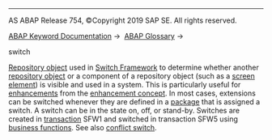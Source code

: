   

* * *

AS ABAP Release 754, ©Copyright 2019 SAP SE. All rights reserved.

[ABAP Keyword Documentation](javascript:call_link\('abenabap.htm'\)) →  [ABAP Glossary](javascript:call_link\('abenabap_glossary.htm'\)) → 

switch

[Repository object](javascript:call_link\('abenrepository_object_glosry.htm'\) "Glossary Entry") used in [Switch Framework](javascript:call_link\('abenswitch_framework_glosry.htm'\) "Glossary Entry") to determine whether another [repository object](javascript:call_link\('abenrepository_object_glosry.htm'\) "Glossary Entry") or a component of a repository object (such as a [screen element](javascript:call_link\('abenscreen_element_glosry.htm'\) "Glossary Entry")) is visible and used in a system. This is particularly useful for [enhancements](javascript:call_link\('abenenhancement_glosry.htm'\) "Glossary Entry") from the [enhancement concept](javascript:call_link\('abenenhancement_concept_glosry.htm'\) "Glossary Entry"). In most cases, extensions can be switched whenever they are defined in a [package](javascript:call_link\('abenpackage_glosry.htm'\) "Glossary Entry") that is assigned a switch. A switch can be in the state on, off, or stand-by. Switches are created in [transaction](javascript:call_link\('abentransaction_glosry.htm'\) "Glossary Entry") SFW1 and switched in transaction SFW5 using [business functions](javascript:call_link\('abenbusiness_function_glosry.htm'\) "Glossary Entry"). See also [conflict switch](javascript:call_link\('abenconflict_switch_glosry.htm'\) "Glossary Entry").